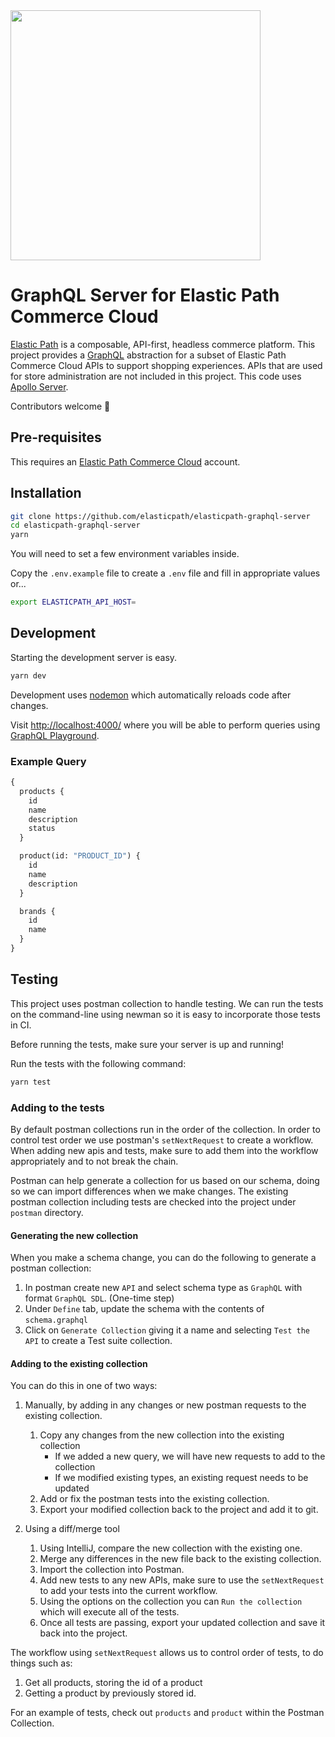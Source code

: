 <img src="https://www.elasticpath.com/themes/custom/bootstrap_sass/logo.svg" alt="" width="400" />

# GraphQL Server for Elastic Path Commerce Cloud 

[Elastic Path](https://www.elasticpath.com/) is a composable, API-first, headless commerce platform. This project provides a [GraphQL](https://graphql.org/) abstraction for a subset of Elastic Path Commerce Cloud APIs to support shopping experiences. APIs that are used for store administration are not included in this project. This code uses [Apollo Server](https://www.apollographql.com/docs/apollo-server/getting-started/).

Contributors welcome 👋

## Pre-requisites
This requires an [Elastic Path Commerce Cloud](https://www.elasticpath.com) account.

## Installation

```bash
git clone https://github.com/elasticpath/elasticpath-graphql-server
cd elasticpath-graphql-server
yarn
```

You will need to set a few environment variables inside.

Copy the `.env.example` file to create a `.env` file and fill in appropriate values or...


```bash
export ELASTICPATH_API_HOST=
```

## Development

Starting the development server is easy.

```bash
yarn dev
```

Development uses [nodemon](https://github.com/remy/nodemon) which automatically reloads code after changes.

Visit [http://localhost:4000/](http://localhost:4000/) where you will be able to perform queries using [GraphQL Playground](https://github.com/graphql/graphql-playground).

### Example Query

```graphql
{
  products {
    id
    name
    description
    status
  }

  product(id: "PRODUCT_ID") {
    id
    name
    description
  }

  brands {
    id
    name
  }
}
```

## Testing

This project uses postman collection to handle testing. We can run the tests on the command-line using newman so it is easy to incorporate those tests in CI.

Before running the tests, make sure your server is up and running!

Run the tests with the following command:

```bash
yarn test
```

### Adding to the tests

By default postman collections run in the order of the collection. In order to control test order we use postman's `setNextRequest` to create a workflow.
When adding new apis and tests, make sure to add them into the workflow appropriately and to not break the chain.

Postman can help generate a collection for us based on our schema, doing so we can import differences when we make changes.
The existing postman collection including tests are checked into the project under `postman` directory.

#### Generating the new collection

When you make a schema change, you can do the following to generate a postman collection:

1. In postman create new `API` and select schema type as `GraphQL` with format `GraphQL SDL`. (One-time step)
1. Under `Define` tab, update the schema with the contents of `schema.graphql`
1. Click on `Generate Collection` giving it a name and selecting `Test the API` to create a Test suite collection.
   
#### Adding to the existing collection

You can do this in one of two ways:

1. Manually, by adding in any changes or new postman requests to the existing collection.
   1. Copy any changes from the new collection into the existing collection
      - If we added a new query, we will have new requests to add to the collection
      - If we modified existing types, an existing request needs to be updated
   1. Add or fix the postman tests into the existing collection.
   1. Export your modified collection back to the project and add it to git.
   
1. Using a diff/merge tool
   1. Using IntelliJ, compare the new collection with the existing one.
   1. Merge any differences in the new file back to the existing collection.
   1. Import the collection into Postman.
   1. Add new tests to any new APIs, make sure to use the `setNextRequest` to add your tests into the current workflow.
   1. Using the options on the collection you can `Run the collection` which will execute all of the tests.
   1. Once all tests are passing, export your updated collection and save it back into the project.

The workflow using `setNextRequest` allows us to control order of tests, to do things such as:
1. Get all products, storing the id of a product 
1. Getting a product by previously stored id. 
   
For an example of tests, check out `products` and `product` within the Postman Collection.
